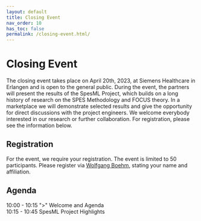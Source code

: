 ```yaml
---
layout: default
title: Closing Event
nav_order: 10
has_toc: false
permalink: /closing-event.html/
---
```

# Closing Event

The closing event takes place on April 20th, 2023, at Siemens Healthcare in Erlangen and is open to the general public. During the event, the partners will present the results of the SpesML Project, which builds on a long history of research on the SPES Methodology and FOCUS theory. In a marketplace we will demonstrate selected results and give the opportunity for direct discussions with the project engineers. We welcome everybody interested in our research or further collaboration. For registration, please see the information below.

## Registration
For the event, we require your registration. The event is limited to 50 participants. Please register via [Wolfgang Boehm](mailto:boehmw@in.tum.de), stating your name and affiliation.

## Agenda
10:00 - 10:15	">"  Welcome and Agenda<br>
10:15 - 10:45	    SpesML Project Highlights
